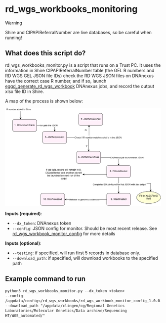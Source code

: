 # rd_wgs_workbooks_monitoring

> [!WARNING]  
> Shire and CIPAPIReferralNumber are live databases, so be careful when running!

## What does this script do?
rd_wgs_workbooks_monitor.py is a script that runs on a Trust PC. It uses the information in Shire CIPAPIReferralNumber table (the GEL R numbers and RD WGS GEL JSON file IDs) check the RD WGS JSON files on DNAnexus have the correct case R number, and if so, launch [eggd_generate_rd_wgs_workbook](https://github.com/eastgenomics/eggd_generate_rd_wgs_workbook) DNAnexus jobs, and record the output xlsx file ID in Shire.

A map of the process is shown below:

![Image of workflow](RD_WGS_Shire_workflow.png)

**Inputs (required)**:
* `--dx_token`: DNAnexus token
* `--config`: JSON config for monitor. Should be most recent release. See [rd_wgs_workbook_monitor_config](https://github.com/eastgenomics/rd_wgs_workbook_monitor_config) for more details

**Inputs (optional)**:
* `--testing`: if specified, will run first 5 records in database only.
* `--download_path`: if specified, will download workbooks to the specified path


## Example command to run
```
python3 rd_wgs_workbooks_monitor.py --dx_token <token>
--config /appdata/configs/rd_wgs_workbooks/rd_wgs_workbook_monitor_config_1.0.0.json
--download_path "/appdata/clingen/cg/Regional Genetics Laboratories/Molecular Genetics/Data archive/Sequencing HT/WGS_automated/"
```
